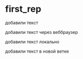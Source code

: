 # first_rep

добавили текст

добавили текст через веббраузер

добавили текст локально

добавили текст в новой ветке